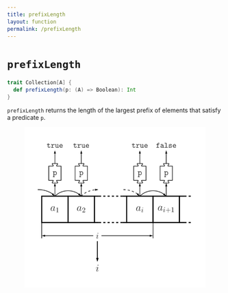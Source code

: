 ```yaml
---
title: prefixLength
layout: function
permalink: /prefixLength
---
```


# `prefixLength`

~~~ scala
trait Collection[A] {
  def prefixLength(p: (A) => Boolean): Int
}
~~~

`prefixLength` returns the length of the largest prefix of elements that satisfy a predicate `p`.

<figure class="diagram">
  <img src="images/prefixLength.svg" alt="prefixLength function">
  <!-- <figcaption class="diagram-desc"></figcaption> -->
</figure>
